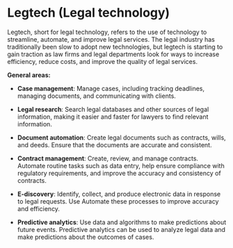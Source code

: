 # Legtech (Legal technology)

Legtech, short for legal technology, refers to the use of technology to streamline, automate, and improve legal services. The legal industry has traditionally been slow to adopt new technologies, but legtech is starting to gain traction as law firms and legal departments look for ways to increase efficiency, reduce costs, and improve the quality of legal services.

**General areas:**

* **Case management**: Manage cases, including tracking deadlines, managing documents, and communicating with clients.

* **Legal research**: Search legal databases and other sources of legal information, making it easier and faster for lawyers to find relevant information.

* **Document automation**: Create legal documents such as contracts, wills, and deeds. Ensure that the documents are accurate and consistent.

* **Contract management**: Create, review, and manage contracts. Automate routine tasks such as data entry, help ensure compliance with regulatory requirements, and improve the accuracy and consistency of contracts.

* **E-discovery**: Identify, collect, and produce electronic data in response to legal requests. Use Automate these processes to improve accuracy and efficiency.

* **Predictive analytics**: Use data and algorithms to make predictions about future events. Predictive analytics can be used to analyze legal data and make predictions about the outcomes of cases.
